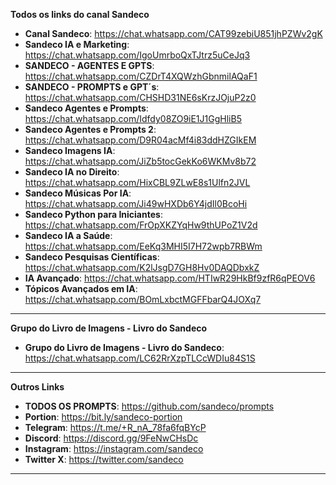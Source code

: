 **Todos os links do canal Sandeco**

- **Canal Sandeco**: https://chat.whatsapp.com/CAT99zebiU851jhPZWv2gK  
- **Sandeco IA e Marketing**: https://chat.whatsapp.com/IgoUmrboQxTJtrz5uCeJq3  
- **SANDECO - AGENTES E GPTS**: https://chat.whatsapp.com/CZDrT4XQWzhGbnmilAQaF1  
- **SANDECO - PROMPTS e GPT´s**: https://chat.whatsapp.com/CHSHD31NE6sKrzJOjuP2z0  
- **Sandeco Agentes e Prompts**: https://chat.whatsapp.com/Idfdy08ZO9iE1J1GgHliB5  
- **Sandeco Agentes e Prompts 2**: https://chat.whatsapp.com/D9R04acMf4i83ddHZGIkEM  
- **Sandeco Imagens IA**: https://chat.whatsapp.com/JiZb5tocGekKo6WKMv8b72  
- **Sandeco IA no Direito**: https://chat.whatsapp.com/HixCBL9ZLwE8s1Ulfn2JVL  
- **Sandeco Músicas Por IA**: https://chat.whatsapp.com/Ji49wHXDb6Y4jdIl0BcoHi  
- **Sandeco Python para Iniciantes**: https://chat.whatsapp.com/FrOpXKZYqHw9thUPoZ1V2d  
- **Sandeco IA a Saúde**: https://chat.whatsapp.com/EeKq3MHI5I7H72wpb7RBWm  
- **Sandeco Pesquisas Científicas**: https://chat.whatsapp.com/K2lJsgD7GH8Hv0DAQDbxkZ  
- **IA Avançado**: https://chat.whatsapp.com/HTIwR29HkBf9zfR6qPEOV6  
- **Tópicos Avançados em IA**: https://chat.whatsapp.com/BOmLxbctMGFFbarQ4JOXq7  

---

**Grupo do Livro de Imagens - Livro do Sandeco**

- **Grupo do Livro de Imagens - Livro do Sandeco**: https://chat.whatsapp.com/LC62RrXzpTLCcWDIu84S1S

---

**Outros Links**

- **TODOS OS PROMPTS**: https://github.com/sandeco/prompts  
- **Portion**: https://bit.ly/sandeco-portion  
- **Telegram**: https://t.me/+R_nA_78fa6fqBYcP  
- **Discord**: https://discord.gg/9FeNwCHsDc  
- **Instagram**: https://instagram.com/sandeco  
- **Twitter X**: https://twitter.com/sandeco  

---
